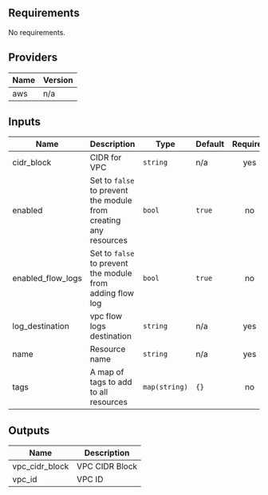 ## Requirements

No requirements.

## Providers

| Name | Version |
|------|---------|
| aws | n/a |

## Inputs

| Name | Description | Type | Default | Required |
|------|-------------|------|---------|:--------:|
| cidr\_block | CIDR for VPC | `string` | n/a | yes |
| enabled | Set to `false` to prevent the module from creating any resources | `bool` | `true` | no |
| enabled\_flow\_logs | Set to `false` to prevent the module from adding flow log | `bool` | `true` | no |
| log\_destination | vpc flow logs destination | `string` | n/a | yes |
| name | Resource name | `string` | n/a | yes |
| tags | A map of tags to add to all resources | `map(string)` | `{}` | no |

## Outputs

| Name | Description |
|------|-------------|
| vpc\_cidr\_block | VPC CIDR Block |
| vpc\_id | VPC ID |
